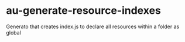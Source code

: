 # au-generate-resource-indexes
Generato that creates index.js to declare all resources within a folder as global
